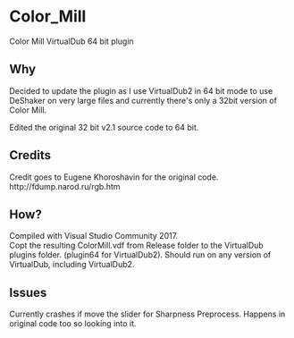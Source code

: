 # Color_Mill
Color Mill VirtualDub 64 bit plugin

<h2>Why</h2>
Decided to update the plugin as I use VirtualDub2 in 64 bit mode to use DeShaker on very large files and currently there's only a 32bit version of Color Mill.

Edited the original 32 bit v2.1 source code to 64 bit.

<h2>Credits</h2>
Credit goes to Eugene Khoroshavin for the original code.<br/>
http://fdump.narod.ru/rgb.htm

<h2>How?</h2>
Compiled with Visual Studio Community 2017.<br/>
Copt the resulting ColorMill.vdf from Release folder to the VirtualDub plugins folder. (plugin64 for VirtualDub2).
Should run on any version of VirtualDub, including VirtualDub2.

<h2>Issues</h2>
Currently crashes if move the slider for Sharpness Preprocess. Happens in original code too so looking into it.
